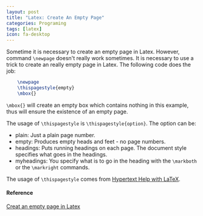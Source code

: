 ```yaml
---
layout: post
title: "Latex: Create An Empty Page"
categories: Programing
tags: [latex]
icon: fa-desktop
---
```

Sometime it is necessary to create an empty page in Latex. However,
command `\newpage` doesn't really work sometimes. It is necessary to use a
trick to create an really empty page in Latex. The following code does the
job:

``` tex
    \newpage
    \thispagestyle{empty}
    \mbox{}
```

`\mbox{}` will create an empty box which contains nothing in this example,
thus will ensure the existence of an empty page.

The usage of `\thispagestyle` is `\thispagestyle{option}`. The option can be:

- plain: Just a plain page number.
- empty: Produces empty heads and feet - no page numbers.
- headings: Puts running headings on each page. The document style
  specifies what goes in the headings.
- myheadings: You specify what is to go in the heading with the `\markboth`
  or the `\markright` commands.

The usage of `\thispagestyle` comes from [Hypertext Help with
LaTeX](http://www.giss.nasa.gov/tools/latex/ltx-tar.html).

#### Reference
[Creat an empty page in
Latex](http://nw360.blogspot.com/2007/10/creat-empty-page-in-latex.html)
